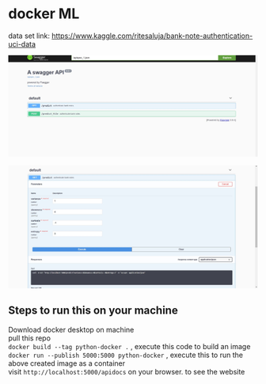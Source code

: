 # docker ML

data set link: https://www.kaggle.com/ritesaluja/bank-note-authentication-uci-data

<p align="center">
  <img width="auto" height="auto" src="/images/docker-1.jpg">
</p>

<p align="center">
  <img width="auto" height="auto" src="/images/docker-2.jpg">
</p>

## Steps to run this on your machine

Download docker desktop on machine </br>
pull this repo </br>
`docker build --tag python-docker .` , execute this code to build an image </br>
`docker run --publish 5000:5000 python-docker` , execute this to run the above created image as a container </br>
visit `http://localhost:5000/apidocs` on your browser. to see the website
